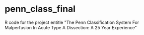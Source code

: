 # penn_class_final
R code for the project entitle "The Penn Classification System For Malperfusion In Acute Type A Dissection: A 25 Year Experience"
